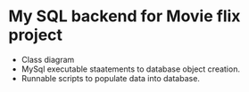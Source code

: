 # My SQL backend for Movie flix project

* Class diagram
* MySql executable staatements to database object creation.
* Runnable scripts to populate data into database.
